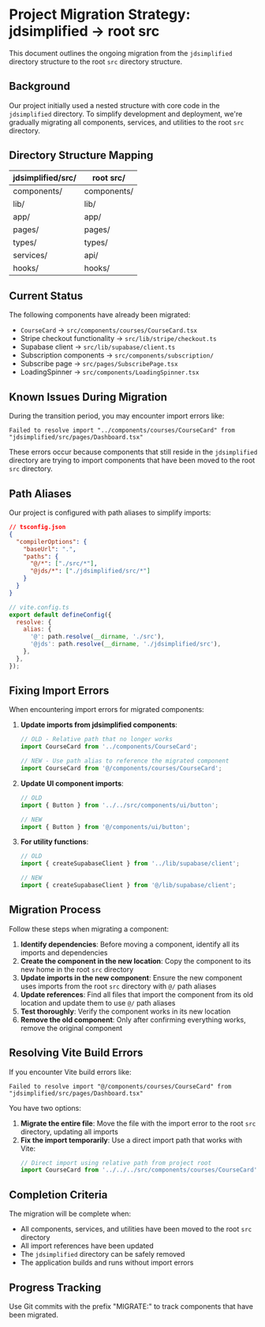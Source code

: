 # Project Migration Strategy: jdsimplified → root src

This document outlines the ongoing migration from the `jdsimplified` directory structure to the root `src` directory structure.

## Background

Our project initially used a nested structure with core code in the `jdsimplified` directory. To simplify development and deployment, we're gradually migrating all components, services, and utilities to the root `src` directory.

## Directory Structure Mapping

| jdsimplified/src/ | root src/ |
|-------------------|-----------|
| components/       | components/ |
| lib/              | lib/ |
| app/              | app/ |
| pages/            | pages/ |
| types/            | types/ |
| services/         | api/ |
| hooks/            | hooks/ |

## Current Status

The following components have already been migrated:
- `CourseCard` → `src/components/courses/CourseCard.tsx`
- Stripe checkout functionality → `src/lib/stripe/checkout.ts`
- Supabase client → `src/lib/supabase/client.ts`
- Subscription components → `src/components/subscription/`
- Subscribe page → `src/pages/SubscribePage.tsx`
- LoadingSpinner → `src/components/LoadingSpinner.tsx`

## Known Issues During Migration

During the transition period, you may encounter import errors like:

```
Failed to resolve import "../components/courses/CourseCard" from "jdsimplified/src/pages/Dashboard.tsx"
```

These errors occur because components that still reside in the `jdsimplified` directory are trying to import components that have been moved to the root `src` directory.

## Path Aliases

Our project is configured with path aliases to simplify imports:

```json
// tsconfig.json
{
  "compilerOptions": {
    "baseUrl": ".",
    "paths": {
      "@/*": ["./src/*"],
      "@jds/*": ["./jdsimplified/src/*"]
    }
  }
}
```

```js
// vite.config.ts
export default defineConfig({
  resolve: {
    alias: {
      '@': path.resolve(__dirname, './src'),
      '@jds': path.resolve(__dirname, './jdsimplified/src'),
    },
  },
});
```

## Fixing Import Errors

When encountering import errors for migrated components:

1. **Update imports from jdsimplified components**:
   ```javascript
   // OLD - Relative path that no longer works
   import CourseCard from '../components/CourseCard';
   
   // NEW - Use path alias to reference the migrated component
   import CourseCard from '@/components/courses/CourseCard';
   ```

2. **Update UI component imports**:
   ```javascript
   // OLD
   import { Button } from '../../src/components/ui/button';
   
   // NEW
   import { Button } from '@/components/ui/button';
   ```

3. **For utility functions**:
   ```javascript
   // OLD
   import { createSupabaseClient } from '../lib/supabase/client';
   
   // NEW
   import { createSupabaseClient } from '@/lib/supabase/client';
   ```

## Migration Process

Follow these steps when migrating a component:

1. **Identify dependencies**: Before moving a component, identify all its imports and dependencies
2. **Create the component in the new location**: Copy the component to its new home in the root `src` directory
3. **Update imports in the new component**: Ensure the new component uses imports from the root `src` directory with `@/` path aliases
4. **Update references**: Find all files that import the component from its old location and update them to use `@/` path aliases
5. **Test thoroughly**: Verify the component works in its new location
6. **Remove the old component**: Only after confirming everything works, remove the original component

## Resolving Vite Build Errors

If you encounter Vite build errors like:
```
Failed to resolve import "@/components/courses/CourseCard" from "jdsimplified/src/pages/Dashboard.tsx"
```

You have two options:

1. **Migrate the entire file**: Move the file with the import error to the root `src` directory, updating all imports
2. **Fix the import temporarily**: Use a direct import path that works with Vite:
   ```javascript
   // Direct import using relative path from project root
   import CourseCard from '../../../src/components/courses/CourseCard';
   ```

## Completion Criteria

The migration will be complete when:
- All components, services, and utilities have been moved to the root `src` directory
- All import references have been updated
- The `jdsimplified` directory can be safely removed
- The application builds and runs without import errors

## Progress Tracking

Use Git commits with the prefix "MIGRATE:" to track components that have been migrated. 